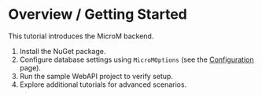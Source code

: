 # Overview / Getting Started

This tutorial introduces the MicroM backend.

1. Install the NuGet package.
2. Configure database settings using `MicroMOptions` (see the [Configuration](../Configuration/index.md) page).
3. Run the sample WebAPI project to verify setup.
4. Explore additional tutorials for advanced scenarios.
